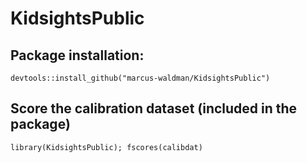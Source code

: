 # KidsightsPublic

## Package installation: 
`devtools::install_github("marcus-waldman/KidsightsPublic")`

## Score the calibration dataset (included in the package)
`library(KidsightsPublic);
fscores(calibdat)`
